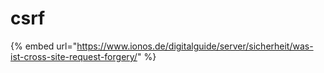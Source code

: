# csrf

{% embed url="https://www.ionos.de/digitalguide/server/sicherheit/was-ist-cross-site-request-forgery/" %}



